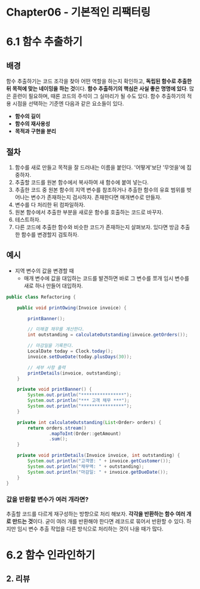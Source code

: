 # Chapter06 - 기본적인 리팩터링

# 6.1 함수 추출하기
## 배경
함수 추출하기는 코드 조각을 찾아 어떤 역할을 하는지 확인하고, **독립된 함수로 추출한 뒤 목적에 맞는 네이밍을 하는 것**이다.
**함수 추출하기의 핵심은 사실 좋은 명명에 있다**. 많은 훈련이 필요하며, 때론 코드의 주석이 그 실마리가 될 수도 있다.
함수 추출하기의 적용 시점을 선택하는 기준엔 다음과 같은 요소들이 있다.
- **함수의 길이**
- **함수의 재사용성**
- **목적과 구현을 분리**

## 절차
1. 함수를 새로 만들고 목적을 잘 드러내는 이름을 붙인다. '어떻게'보단 '무엇을'에 집중하자.
2. 추출할 코드를 원본 함수에서 복사하여 새 함수에 붙여 넣는다. 
3. 추출한 코드 중 원본 함수의 지역 변수를 참조하거나 추출한 함수의 유효 범위를 벗어나는 변수가 존재하는지 검사하자. 존재한다면 매개변수로 만들자.
4. 변수를 다 처리한 뒤 컴파일하자.
5. 원본 함수에서 추출한 부분을 새로운 함수를 호출하는 코드로 바꾸자.
6. 테스트하자.
7. 다른 코드에 추출한 함수와 비슷한 코드가 존재하는지 살펴보자. 있다면 방금 추출한 함수를 변경할지 검토하자. 

## 예시
- 지역 변수의 값을 변경할 때
  - 매개 변수에 값을 대입하는 코드를 발견하면 바로 그 변수를 쪼개 임시 변수를 새로 하나 만들어 대입하자.
```java
public class Refactoring {

    public void printOwing(Invoice invoice) {

        printBanner();

        // 미해결 채무를 계산한다.
        int outstanding = calculateOutstanding(invoice.getOrders());

        // 마감일을 기록한다.
        LocalDate today = Clock.today();
        invoice.setDueDate(today.plusDays(30));

        // 세부 사항 출력
        printDetails(invoice, outstanding);
    }

    private void printBanner() {
        System.out.println("****************");
        System.out.println("*** 고객 채무 ***");
        System.out.println("****************");
    }

    private int calculateOutstanding(List<Order> orders) {
        return orders.stream()
                .mapToInt(Order::getAmount)
                .sum();
    }

    private void printDetails(Invoice invoice, int outstanding) {
        System.out.println("고객명: " + invoice.getCustomer());
        System.out.println("채무액: " + outstanding);
        System.out.println("마감일: " + invoice.getDueDate());
    }
}
```
### 값을 반환할 변수가 여러 개라면?
추출할 코드를 다르게 재구성하는 방향으로 처리 해보자. **각각을 반환하는 함수 여러 개로 만드는 것**이다.
굳이 여러 개를 반환해야 한다면 레코드로 묶어서 반환할 수 있다. 하지만 임시 변수 추출 작업을 다른 방식으로 처리하는 것이 나을 때가 많다. 

# 6.2 함수 인라인하기

## 2. 리뷰